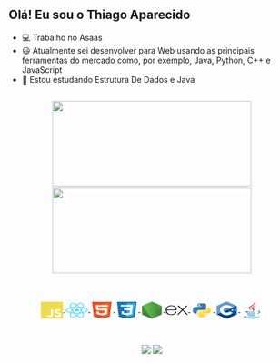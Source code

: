 ## Olá! Eu sou o Thiago Aparecido

- 💻 Trabalho no Asaas
- 😃 Atualmente sei desenvolver para Web usando as principais ferramentas do mercado como, por exemplo, Java, Python, C++ e JavaScript
- 🧐 Estou estudando Estrutura De Dados e Java

 ##
  
<div align="center">
  <a href="https://github.com/tcheagow">
  <img height="150em" width="350em" src="https://github-readme-stats.vercel.app/api?username=tcheagow&show_icons=true&theme=chartreuse-dark&include_all_commits=true&count_private=true"/>
  <img height="150em" width="350em" src="https://github-readme-stats.vercel.app/api/top-langs/?username=tcheagow&layout=compact&langs_count=7&theme=chartreuse-dark"/>
</div>
 
 ##
<div align="center" style="display: inline_block"><br>
  <img align="center" alt="Tcheago-Js" height="30" width="40" src="https://raw.githubusercontent.com/devicons/devicon/master/icons/javascript/javascript-plain.svg">
  <img align="center" alt="Tcheago-React" height="30" width="40" src="https://raw.githubusercontent.com/devicons/devicon/master/icons/react/react-original.svg">
  <img align="center" alt="Tcheago-HTML" height="30" width="40" src="https://raw.githubusercontent.com/devicons/devicon/master/icons/html5/html5-original.svg">
  <img align="center" alt="Tcheago-CSS" height="30" width="40" src="https://raw.githubusercontent.com/devicons/devicon/master/icons/css3/css3-original.svg">
  <img align="center" alt="Tcheago-CSS" height="30" width="40" src="https://raw.githubusercontent.com/devicons/devicon/master/icons/nodejs/nodejs-original.svg">
  <img align="center" alt="Tcheago-CSS" height="30" width="40" src="https://raw.githubusercontent.com/devicons/devicon/master/icons/express/express-original.svg">
  <img align="center" alt="Tcheago-CSS" height="30" width="40" src="https://raw.githubusercontent.com/devicons/devicon/master/icons/python/python-original.svg">
  <img align="center" alt="Tcheago-CSS" height="30" width="40" src="https://raw.githubusercontent.com/devicons/devicon/master/icons/cplusplus/cplusplus-original.svg">
  <img align="center" alt="Tcheago-CSS" height="30" width="40" src="https://raw.githubusercontent.com/devicons/devicon/master/icons/java/java-original.svg">
</div>

 ##
<br>
 
 <div align="center"> 
  <a href="https://www.instagram.com/tcheagow/" target="_blank"><img src="https://img.shields.io/badge/-Instagram-%23E4405F?style=for-the-badge&logo=instagram&logoColor=white" target="_blank"></a>
  <a href = "mailto:thiago.apalvs@gmail.com"><img src="https://img.shields.io/badge/-Gmail-%23333?style=for-the-badge&logo=gmail&logoColor=white"         target="_blank"></a>
</div>


